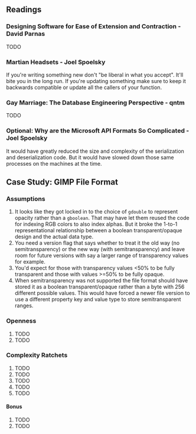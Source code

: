 ## Readings

### Designing Software for Ease of Extension and Contraction - David Parnas

TODO

### Martian Headsets - Joel Spoelsky

If you're writing something new don't "be liberal in what you accept". It'll bite you in the long run. If you're updating something make sure to keep it backwards compatible or update all the callers of your function.

### Gay Marriage: The Database Engineering Perspective - qntm

TODO

### Optional: Why are the Microsoft API Formats So Complicated - Joel Spoelsky

It would have greatly reduced the size and complexity of the serialization and deserialization code. But it would have slowed down those same processes on the machines at the time.

## Case Study: GIMP File Format

### Assumptions

1. It looks like they got locked in to the choice of `gdouble` to represent opacity rather than a `gboolean`. That may have let them reused the code for indexing RGB colors to also index alphas. But it broke the 1-to-1 representational relationship between a boolean transparent/opaque design and the actual data type.
1. You need a version flag that says whether to treat it the old way (no semitransparency) or the new way (with semitransparency) and leave room for future versions with say a larger range of transparency values for example.
1. You'd expect for those with transparency values <50% to be fully transparent and those with values >=50% to be fully opaque.
1. When semitransparency was not supported the file format should have stored it as a boolean transparent/opaque rather than a byte with 256 different possible values. This would have forced a newer file version to use a different property key and value type to store semitransparent ranges.

### Openness

1. TODO
1. TODO

### Complexity Ratchets

1. TODO
1. TODO
1. TODO
1. TODO
1. TODO

#### Bonus

1. TODO
1. TODO
